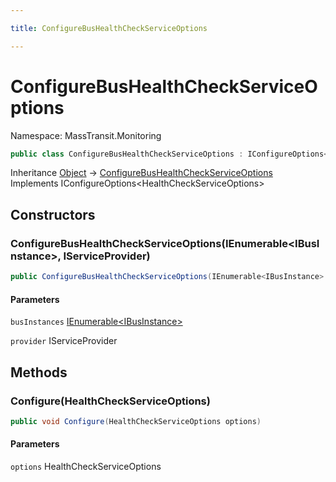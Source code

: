 ```yaml
---

title: ConfigureBusHealthCheckServiceOptions

---
```


# ConfigureBusHealthCheckServiceOptions

Namespace: MassTransit.Monitoring

```csharp
public class ConfigureBusHealthCheckServiceOptions : IConfigureOptions<HealthCheckServiceOptions>
```

Inheritance [Object](https://learn.microsoft.com/en-us/dotnet/api/system.object) → [ConfigureBusHealthCheckServiceOptions](../masstransit-monitoring/configurebushealthcheckserviceoptions)<br/>
Implements IConfigureOptions\<HealthCheckServiceOptions\>

## Constructors

### **ConfigureBusHealthCheckServiceOptions(IEnumerable\<IBusInstance\>, IServiceProvider)**

```csharp
public ConfigureBusHealthCheckServiceOptions(IEnumerable<IBusInstance> busInstances, IServiceProvider provider)
```

#### Parameters

`busInstances` [IEnumerable\<IBusInstance\>](https://learn.microsoft.com/en-us/dotnet/api/system.collections.generic.ienumerable-1)<br/>

`provider` IServiceProvider<br/>

## Methods

### **Configure(HealthCheckServiceOptions)**

```csharp
public void Configure(HealthCheckServiceOptions options)
```

#### Parameters

`options` HealthCheckServiceOptions<br/>
